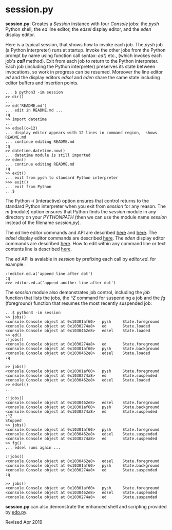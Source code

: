 
session.py
==========

**session.py**: Creates a *Session* instance with four *Console*
jobs: the *pysh* Python shell, the *ed* line editor, the *edsel*
display editor, and the *eden* display editor.

Here is a typical session, that shows how to invoke each job.  The
*pysh* job (a Python interpreter) runs at startup.  Invoke the other
jobs from the Python prompt by name using function call syntax: *ed()* etc.,
(which invokes
each job's *__call__* method).  Exit from each job to return to the
Python interpreter.  Each job (including the Python interpreter)
preserves its state between invocations, so work in progress can be
resumed.  Moreover the line editor *ed* and the display editors *edsel*
and *eden* share the same state including editor buffers and insertion points.

    ... $ python3 -im session
    >> dir()
    ...
    >> ed('README.md')
    ... edit in README.md ...
    :q
    >> import datetime
    ...
    >> edsel(c=12)
    ... display editor appears with 12 lines in command region,  shows README.md
    ... continue editing README.md
    :q
    >> datetime.datetime.now()
    ... datetime module is still imported
    >> eden()
    ... continue editing README.md
    :q
    >> exit()
    ... exit from pysh to standard Python interpreter
    >>> exit()
    ... exit from Python
    ...$

The Python *-i* (interactive) option ensures that control returns to the standard
Python interpreter when you exit from *session* for any reason.
The *m* (module) option ensures that Python finds the *session* module
in any directory on your *PYTHONPATH* (then we can use the module name
*session* instead of the filename *session.py*).

The *ed* line editor commands and API are described
[here](../editors/ed.md) and [here](../editors/ed.txt).  The *edsel*
display editor commands are described [here](../editors/edsel.md).
The *eden* display editor commands are described [here](../editors/eden.md).
How to edit within any command line or text contents line is described
[here](../console/console.txt).

The *ed* API is avaiable in *session* by prefixing each call by *editor.ed.*
for example:

    :!editor.ed.a('append line after dot')
    :q
    >>> editor.ed.a('append another line after dot')

The *session* module also demonstrates job control, including the
*job* function that lists the jobs, the *^Z* command for suspending a job
and the *fg* (foreground) function that resumes the most recently
suspended job:

    ...$ python3 -im session
    >> jobs()
    <console.Console object at 0x10301af60>   pysh     State.foreground
    <console.Console object at 0x1030274a8>   ed       State.loaded
    <console.Console object at 0x1030462e8>   edsel    State.loaded
    >> ed()
    :!jobs()
    <console.Console object at 0x1030274a8>   ed       State.foreground
    <console.Console object at 0x10301af60>   pysh     State.background
    <console.Console object at 0x1030462e8>   edsel    State.loaded
    :q

    >> jobs()
    <console.Console object at 0x10301af60>   pysh     State.foreground
    <console.Console object at 0x1030274a8>   ed       State.suspended
    <console.Console object at 0x1030462e8>   edsel    State.loaded
    >> edsel()
    ... 

    :!jobs()
    <console.Console object at 0x1030462e8>   edsel    State.foreground
    <console.Console object at 0x10301af60>   pysh     State.background
    <console.Console object at 0x1030274a8>   ed       State.suspended
    :^Z
    Stopped
    >> jobs()
    <console.Console object at 0x10301af60>   pysh     State.foreground
    <console.Console object at 0x1030462e8>   edsel    State.suspended
    <console.Console object at 0x1030274a8>   ed       State.suspended
    >> fg()
    ... edsel runs again ...

    :!jobs()
    <console.Console object at 0x1030462e8>   edsel    State.foreground
    <console.Console object at 0x10301af60>   pysh     State.background
    <console.Console object at 0x1030274a8>   ed       State.suspended
    :q

    >> jobs()
    <console.Console object at 0x10301af60>   pysh     State.foreground
    <console.Console object at 0x1030462e8>   edsel    State.suspended
    <console.Console object at 0x1030274a8>   ed       State.suspended

**session.py** can also demonstrate the enhanced shell and scripting
provided by [edo.py](../editors/edo.md).

Revised Apr 2019
